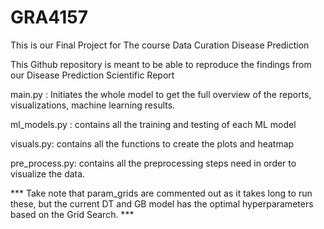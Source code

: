 # GRA4157

This is our Final Project for The course Data Curation 
Disease Prediction 

This Github repository is meant to be able to reproduce the findings from our Disease Prediction Scientific Report 

main.py : Initiates the whole model to get the full overview of the reports, visualizations, machine learning results. 

ml_models.py : contains all the training and testing of each ML model

visuals.py: contains all the functions to create the plots and heatmap

pre_process.py: contains all the preprocessing steps need in order to visualize the data. 

*** Take note that param_grids are commented out as it takes long to run these, but the current DT and GB model has the optimal hyperparameters based on the Grid Search. *** 



